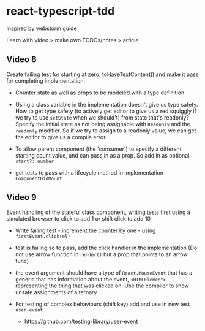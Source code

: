 # react-typescript-tdd

Inspired by webstorm guide

Learn with video > make own TODOs/notes > article

## Video 8

Create failing test for starting at zero, toHaveTextContent() and make it pass for completing implementation.

- Counter state as well as props to be modeled with a type definition

- Using a class variable in the implementation doesn't give us type safety. How to get type safety (to actively get editor to give us a red squiggly if we try to use `setState` when we should't) from state that's readonly? Specify the initial state as not being assignable with `Readonly` and the `readonly` modifier. So if we try to assign to a readonly value, we can get the editor to give us a compile error.

- To allow parent component (the 'consumer') to specify a different starting count value, and can pass in as a prop. So add in as optional `start?: number`

- get tests to pass with a lifecycle method in implementation `ComponentDidMount`

## Video 9

Event handling of the stateful class component, writing tests first using a simulated browser to click to add 1 or shift click to add 10

- Write failing test - increment the counter by one - using `firstEvent.click(el)`

- test is failing so to pass, add the click handler in the implementation (Do not use arrow function in `render()` but a prop that points to an arrow func)

- the event argument should have a type of `React.MouseEvent` that has a generic that has information about the event, `<HTMLElement>` representing the thing that was clicked on. Use the compiler to show unsafe assignments of a ternary.

- For testing of complex behaviours (shift key) add and use in new test `user-event`
  - https://github.com/testing-library/user-event
